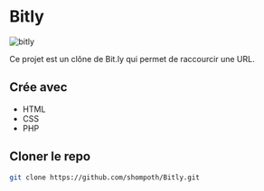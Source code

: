 # Bitly

![bitly](https://github.com/shompoth/Bitly/blob/main/assets/screenshot-bitly.png)

Ce projet est un clône de Bit.ly qui permet de raccourcir une URL.

## Crée avec

* HTML
* CSS
* PHP

## Cloner le repo
```sh
git clone https://github.com/shompoth/Bitly.git
```